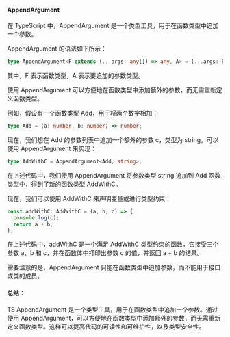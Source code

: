 #### AppendArgument

在 TypeScript 中，AppendArgument 是一个类型工具，用于在函数类型中追加一个参数。

AppendArgument 的语法如下所示：

```ts
type AppendArgument<F extends (...args: any[]) => any, A> = (...args: Parameters<F>) => ReturnType<F>;
```
其中，F 表示函数类型，A 表示要追加的参数类型。

使用 AppendArgument 可以方便地在函数类型中添加额外的参数，而无需重新定义函数类型。

例如，假设有一个函数类型 Add，用于将两个数字相加：

```ts
type Add = (a: number, b: number) => number;
```
现在，我们想在 Add 的参数列表中追加一个额外的参数 c，类型为 string。可以使用 AppendArgument 来实现：

```ts
type AddWithC = AppendArgument<Add, string>;
```
在上述代码中，我们使用 AppendArgument 将参数类型 string 追加到 Add 函数类型中，得到了新的函数类型 AddWithC。

现在，我们可以使用 AddWithC 来声明变量或进行类型约束：

```ts
const addWithC: AddWithC = (a, b, c) => {
  console.log(c);
  return a + b;
};
```
在上述代码中，addWithC 是一个满足 AddWithC 类型约束的函数，它接受三个参数 a、b 和 c，并在函数体中打印出参数 c 的值，并返回 a + b 的结果。

需要注意的是，AppendArgument 只能在函数类型中追加参数，而不能用于接口或类的成员。

#### 总结：
TS AppendArgument 是一个类型工具，用于在函数类型中追加一个参数。通过使用 AppendArgument，可以方便地在函数类型中添加额外的参数，而无需重新定义函数类型。这样可以提高代码的可读性和可维护性，以及类型安全性。